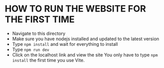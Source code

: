 # HOW TO RUN THE WEBSITE FOR THE FIRST TIME
- Navigate to this directory
- Make sure you have nodejs installed and updated to the latest version
- Type `npm install` and wait for everything to install
- Type `npm run dev`
- Click on the localhost link and view the site
You only have to type `npm install` the first time you use Vite.
